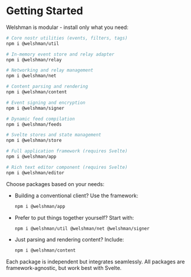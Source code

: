# Getting Started

Welshman is modular - install only what you need:


```bash
# Core nostr utilities (events, filters, tags)
npm i @welshman/util

# In-memory event store and relay adapter
npm i @welshman/relay

# Networking and relay management
npm i @welshman/net

# Content parsing and rendering
npm i @welshman/content

# Event signing and encryption
npm i @welshman/signer

# Dynamic feed compilation
npm i @welshman/feeds

# Svelte stores and state management
npm i @welshman/store

# Full application framework (requires Svelte)
npm i @welshman/app

# Rich text editor component (requires Svelte)
npm i @welshman/editor
```

Choose packages based on your needs:

- Building a conventional client? Use the framework:
  ```bash
  npm i @welshman/app
  ```

- Prefer to put things together yourself? Start with:
  ```bash
  npm i @welshman/util @welshman/net @welshman/signer
  ```

- Just parsing and rendering content? Include:
  ```bash
  npm i @welshman/content
  ```

Each package is independent but integrates seamlessly. All packages are framework-agnostic, but work best with Svelte.
